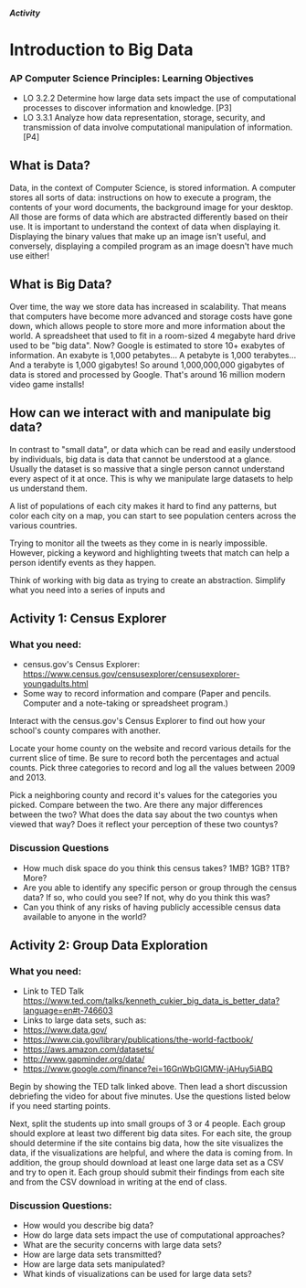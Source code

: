 ##### Activity
# Introduction to Big Data

### AP Computer Science Principles: Learning Objectives
- LO 3.2.2 Determine how large data sets impact the use of computational processes to discover information and knowledge. [P3]
- LO 3.3.1 Analyze how data representation, storage, security, and transmission of data involve computational manipulation of information. [P4]

## What is Data?
Data, in the context of Computer Science, is stored information. A computer stores all sorts of data: instructions on how to execute a program, the contents of your word documents, the background image for your desktop. All those are forms of data which are abstracted differently based on their use. It is important to understand the context of data when displaying it. Displaying the binary values that make up an image isn't useful, and conversely, displaying a compiled program as an image doesn't have much use either!

## What is Big Data?
Over time, the way we store data has increased in scalability. That means that computers have become more advanced and storage costs have gone down, which allows people to store more and more information about the world. A spreadsheet that used to fit in a room-sized 4 megabyte hard drive used to be "big data". Now? Google is estimated to store 10+ exabytes of information. An exabyte is 1,000 petabytes... A petabyte is 1,000 terabytes... And a terabyte is 1,000 gigabytes! So around 1,000,000,000 gigabytes of data is stored and processed by Google. That's around 16 million modern video game installs!

## How can we interact with and manipulate big data?
In contrast to "small data", or data which can be read and easily understood by individuals, big data is data that cannot be understood at a glance. Usually the dataset is so massive that a single person cannot understand every aspect of it at once. This is why we manipulate large datasets to help us understand them. 

A list of populations of each city makes it hard to find any patterns, but color each city on a map, you can start to see population centers across the various countries.

Trying to monitor all the tweets as they come in is nearly impossible. However, picking a keyword and highlighting tweets that match can help a person identify events as they happen.

Think of working with big data as trying to create an abstraction. Simplify what you need into a series of inputs and 

## Activity 1: Census Explorer
### What you need: 
- census.gov's Census Explorer: https://www.census.gov/censusexplorer/censusexplorer-youngadults.html
- Some way to record information and compare (Paper and pencils. Computer and a note-taking or spreadsheet program.)

Interact with the census.gov's Census Explorer to find out how your school's county compares with another.

Locate your home county on the website and record various details for the current slice of time. Be sure to record both the percentages and actual counts. Pick three categories to record and log all the values between 2009 and 2013.

Pick a neighboring county and record it's values for the categories you picked. Compare between the two. Are there any major differences between the two? What does the data say about the two countys when viewed that way? Does it reflect your perception of these two countys?

### Discussion Questions
- How much disk space do you think this census takes? 1MB? 1GB? 1TB? More?
- Are you able to identify any specific person or group through the census data? If so, who could you see? If not, why do you think this was?
- Can you think of any risks of having publicly accessible census data available to anyone in the world?


## Activity 2: Group Data Exploration
### What you need: 
- Link to TED Talk https://www.ted.com/talks/kenneth_cukier_big_data_is_better_data?language=en#t-746603 
- Links to large data sets, such as:
 - https://www.data.gov/ 
 - https://www.cia.gov/library/publications/the-world-factbook/ 
 - https://aws.amazon.com/datasets/ 
 - http://www.gapminder.org/data/ 
 - https://www.google.com/finance?ei=16GnWbGlGMW-jAHuy5iABQ 


Begin by showing the TED talk linked above. Then lead a short discussion debriefing the video for about five minutes. Use the questions listed below if you need starting points.

Next, split the students up into small groups of 3 or 4 people. Each group should explore at least two different big data sites. For each site, the group should determine if the site contains big data, how the site visualizes the data, if the visualizations are helpful, and where the data is coming from. In addition, the group should download at least one large data set as a CSV and try to open it. Each group should submit their findings from each site and from the CSV download in writing at the end of class.

### Discussion Questions:
- How would you describe big data?
- How do large data sets impact the use of computational approaches?
- What are the security concerns with large data sets?
- How are large data sets transmitted?
- How are large data sets manipulated?
- What kinds of visualizations can be used for large data sets?
